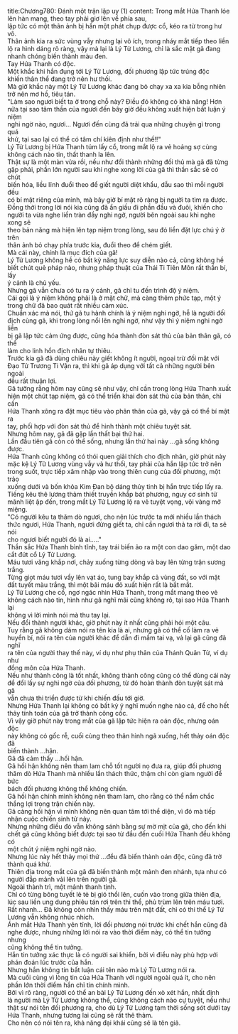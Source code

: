 title:Chương780: Đánh một trận lập uy (1)
content:
Trong mắt Hứa Thanh lóe lên hàn mang, theo tay phải giơ lên về phía sau,<br>lập tức có một thân ảnh bị hắn một phát chụp được cổ, kéo ra từ trong hư vô.<br>Thân ảnh kia ra sức vùng vẫy nhưng lại vô ích, trong nháy mắt tiếp theo liền<br>lộ ra hình dáng rõ ràng, vậy mà lại là Lý Tử Lương, chỉ là sắc mặt gã đang<br>nhanh chóng biến thành màu đen.<br>Tay Hứa Thanh có độc.<br>Một khắc khi hắn đụng tới Lý Tử Lương, đối phương lập tức trúng độc<br>khiến thân thể đang trở nên hư thối.<br>Mà giờ khắc này một Lý Tử Lương khác đang bỏ chạy xa xa kia bỗng nhiên<br>trở nên mơ hồ, tiêu tán.<br>"Làm sao ngươi biết ta ở trong chỗ này? Điều đó không có khả năng! Hơn<br>nữa tại sao tâm thần của ngươi đến bây giờ đều không xuất hiện bất luận ý niệm<br>nghi ngờ nào, ngươi... Ngươi đến cùng đã trải qua những chuyện gì trong quá<br>khứ, tại sao lại có thể có tâm chí kiên định như thế!!"<br>Lý Tử Lương bị Hứa Thanh túm lấy cổ, trong mắt lộ ra vẻ hoảng sợ cùng<br>không cách nào tin, thất thanh la lên.<br>Thật sự là một màn vừa rồi, nếu như đổi thành những đối thủ mà gã đã từng<br>gặp phải, phần lớn người sau khi nghe xong lời của gã thì thần sắc sẽ có chút<br>biến hóa, liều lĩnh đuổi theo để giết người diệt khẩu, dẫu sao thì mỗi người đều<br>có bí mật riêng của mình, mà bây giờ bí mật rõ ràng bị người ta tìm ra được.<br>Đồng thời trong lời nói kia cũng đã ẩn giấu đi phần đầu và đuôi, khiến cho<br>người ta vừa nghe liền tràn đầy nghi ngờ, người bên ngoài sau khi nghe xong sẽ<br>theo bản năng mà hiện lên tạp niệm trong lòng, sau đó liền đặt lực chú ý ở trên<br>thân ảnh bỏ chạy phía trước kia, đuổi theo để chém giết.<br>Mà cái này, chính là mục đích của gã!<br>Lý Tử Lương không hề có bất kỳ năng lực suy diễn nào cả, cũng không hề<br>biết chút quẻ pháp nào, nhưng pháp thuật của Thái Ti Tiên Môn rất thần bí, lấy<br>ý cảnh là chủ yếu.<br>Nhưng gã vẫn chưa có tu ra ý cảnh, gã chỉ tu đến trình độ ý niệm.<br>Cái gọi là ý niệm không phải là ở mặt chữ, mà càng thêm phức tạp, một ý<br>trong chữ đã bao quát rất nhiều cảm xúc.<br>Chuẩn xác mà nói, thứ gã tu hành chính là ý niệm nghi ngờ, hễ là người đối<br>địch cùng gã, khi trong lòng nổi lên nghi ngờ, như vậy thì ý niệm nghi ngờ liền<br>bị gã lập tức cảm ứng được, cũng hóa thành đòn sát thủ của bản thân gã, có thể<br>làm cho linh hồn địch nhân tự thiêu.<br>Trước kia gã đã dùng chiêu này giết không ít người, ngoại trừ đối mặt với<br>Đạo Tử Trương Ti Vận ra, thì khi gã áp dụng với tất cả những người bên ngoài<br>đều rất thuận lợi.<br>Gã tưởng rằng hôm nay cũng sẽ như vậy, chỉ cần trong lòng Hứa Thanh xuất<br>hiện một chút tạp niệm, gã có thể triển khai đòn sát thủ của bản thân, chỉ cần<br>Hứa Thanh xông ra đặt mục tiêu vào phân thân của gã, vậy gã có thể bí mật ra<br>tay, phối hợp với đòn sát thủ để hình thành một chiêu tuyệt sát.<br>Nhưng hôm nay, gã đã gặp lần thất bại thứ hai.<br>Lần đầu tiên gã còn có thể sống, nhưng lần thứ hai này …gã sống không<br>được.<br>Hứa Thanh cũng không có thói quen giải thích cho địch nhân, giờ phút này<br>mặc kệ Lý Tử Lương vùng vẫy và hư thối, tay phải của hắn lập tức trở nên<br>trong suốt, trực tiếp xâm nhập vào trong thiên cung của đối phương, một trảo<br>xuống dưới và bốn khỏa Kim Đan bộ dáng thủy tinh bị hắn trực tiếp lấy ra.<br>Tiếng kêu thê lương thảm thiết truyền khắp bát phương, nguy cơ sinh tử<br>mãnh liệt ập đến, trong mắt Lý Tử Lương lộ ra vẻ tuyệt vọng, vội vàng mở<br>miệng.<br>"Có người kêu ta thăm dò ngươi, cho nên lúc trước ta mới nhiều lần thách<br>thức ngươi, Hứa Thanh, ngươi đừng giết ta, chỉ cần ngươi thả ta rời đi, ta sẽ nói<br>cho ngươi biết người đó là ai....."<br>Thần sắc Hứa Thanh bình tĩnh, tay trái biến ảo ra một con dao găm, một dao<br>cắt đứt cổ Lý Tử Lương.<br>Máu tươi văng khắp nơi, chảy xuống từng dòng và bay lên từng trận sương<br>trắng.<br>Từng giọt máu tươi vẩy lên vạt áo, tung bay khắp cả vùng đất, so với mặt<br>đất tuyết màu trắng, thì một bãi máu đỏ xuất hiện rất là bắt mắt.<br>Lý Tử Lương che cổ, ngơ ngác nhìn Hứa Thanh, trong mắt mang theo vẻ<br>không cách nào tin, hình như gã nghĩ mãi cũng không rõ, tại sao Hứa Thanh lại<br>không vì lời mình nói mà thu tay lại.<br>Nếu đổi thành người khác, giờ phút này ít nhất cũng phải hỏi một câu.<br>Tuy rằng gã không dám nói ra tên kia là ai, nhưng gã có thể cố làm ra vẻ<br>huyền bí, nói ra tên của người khác để dẫn đi mầm tai vạ, vả lại gã cũng đã nghĩ<br>ra tên của người thay thế này, ví dụ như phụ thân của Thánh Quân Tử, ví dụ như<br>đồng môn của Hứa Thanh.<br>Nếu như thành công là tốt nhất, không thành công cũng có thể dùng cái này<br>để đổi lấy sự nghi ngờ của đối phương, từ đó hoàn thành đòn tuyệt sát mà gã<br>vẫn chưa thi triển được từ khi chiến đấu tới giờ.<br>Nhưng Hứa Thanh lại không có bất kỳ ý nghĩ muốn nghe nào cả, để cho hết<br>thảy tính toán của gã trở thành công cốc.<br>Vì vậy giờ phút này trong mắt của gã lập tức hiện ra oán độc, nhưng oán độc<br>này không có gốc rễ, cuối cùng theo thân hình ngã xuống, hết thảy oán độc đã<br>biến thành …hận.<br>Gã đã cảm thấy …hối hận.<br>Gã hối hận không nên tham lam chỗ tốt người nọ đưa ra, giúp đối phương<br>thăm dò Hứa Thanh mà nhiều lần thách thức, thậm chí còn giam người để bức<br>bách đối phương không thể không chiến.<br>Gã hối hận chính mình không nên tham lam, cho rằng có thể nắm chắc<br>thắng lợi trong trận chiến này.<br>Gã càng hối hận vì mình không nên quan tâm tới thể diện, vì đó mà tiếp<br>nhận cuộc chiến sinh tử này.<br>Nhưng những điều đó vẫn không sánh bằng sự mờ mịt của gã, cho đến khi<br>chết gã cũng không biết được tại sao từ đầu đến cuối Hứa Thanh đều không có<br>một chút ý niệm nghi ngờ nào.<br>Nhưng lúc này hết thảy mọi thứ …đều đã biến thành oán độc, cũng đã trở<br>thành quá khứ.<br>Thiên địa trong mắt của gã đã biến thành một mảnh đen nhánh, tựa như có<br>người đắp mảnh vải lên trên người gã.<br>Ngoài thành trì, một mảnh thanh tịnh.<br>Chỉ có từng bông tuyết lẻ tẻ bị gió thổi lên, cuốn vào trong giữa thiên địa,<br>lúc sau liền ung dung phiêu tán rơi trên thi thể, phủ trùm lên trên máu tươi.<br>Rất nhanh... Đã không còn nhìn thấy máu trên mặt đất, chỉ có thi thể Lý Tử<br>Lương vẫn không nhúc nhích.<br>Ánh mắt Hứa Thanh yên tĩnh, lời đối phương nói trước khi chết hắn cũng đã<br>nghe được, nhưng những lời nói ra vào thời điểm này, có thể tin tưởng nhưng<br>cũng không thể tin tưởng.<br>Hắn tin tưởng xác thực là có người sai khiến, bởi vì điều này phù hợp với<br>phán đoán lúc trước của hắn.<br>Nhưng hắn không tin bất luận cái tên nào mà Lý Tử Lương nói ra.<br>Mà cuối cùng vì lòng tin của Hứa Thanh với người ngoài quá ít, cho nên<br>phần lớn thời điểm hắn chỉ tin chính mình.<br>Bởi vì rõ ràng, người có thể an bài Lý Tử Lương đến xò xét hắn, nhất định<br>là người mà Lý Tử Lương không thể, cũng không cách nào cự tuyệt, nếu như<br>thật sự nói tên đối phương ra, cho dù Lý Tử Lương tạm thời sống sót dưới tay<br>Hứa Thanh, nhưng tương lai cũng sẽ rất thê thảm.<br>Cho nên có nói tên ra, khả năng đại khái cũng sẽ là tên giả.